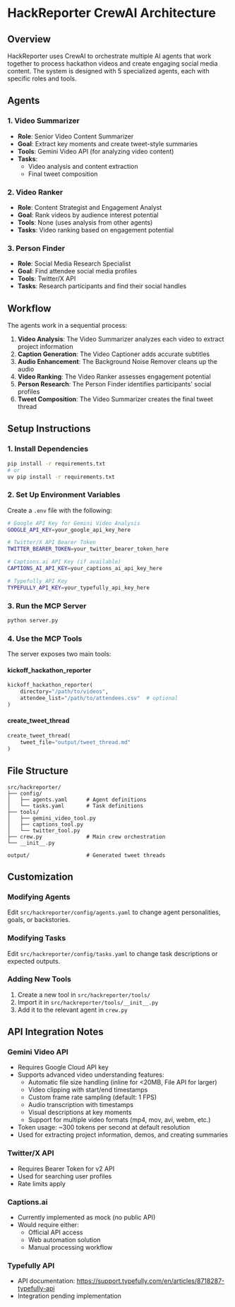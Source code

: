# HackReporter CrewAI Architecture

## Overview

HackReporter uses CrewAI to orchestrate multiple AI agents that work together to process hackathon videos and create engaging social media content. The system is designed with 5 specialized agents, each with specific roles and tools.

## Agents

### 1. Video Summarizer
- **Role**: Senior Video Content Summarizer
- **Goal**: Extract key moments and create tweet-style summaries
- **Tools**: Gemini Video API (for analyzing video content)
- **Tasks**: 
  - Video analysis and content extraction
  - Final tweet composition

### 2. Video Ranker
- **Role**: Content Strategist and Engagement Analyst
- **Goal**: Rank videos by audience interest potential
- **Tools**: None (uses analysis from other agents)
- **Tasks**: Video ranking based on engagement potential

### 3. Person Finder
- **Role**: Social Media Research Specialist
- **Goal**: Find attendee social media profiles
- **Tools**: Twitter/X API
- **Tasks**: Research participants and find their social handles

## Workflow

The agents work in a sequential process:

1. **Video Analysis**: The Video Summarizer analyzes each video to extract project information
2. **Caption Generation**: The Video Captioner adds accurate subtitles
3. **Audio Enhancement**: The Background Noise Remover cleans up the audio
4. **Video Ranking**: The Video Ranker assesses engagement potential
5. **Person Research**: The Person Finder identifies participants' social profiles
6. **Tweet Composition**: The Video Summarizer creates the final tweet thread

## Setup Instructions

### 1. Install Dependencies

```bash
pip install -r requirements.txt
# or
uv pip install -r requirements.txt
```

### 2. Set Up Environment Variables

Create a `.env` file with the following:

```bash
# Google API Key for Gemini Video Analysis
GOOGLE_API_KEY=your_google_api_key_here

# Twitter/X API Bearer Token
TWITTER_BEARER_TOKEN=your_twitter_bearer_token_here

# Captions.ai API Key (if available)
CAPTIONS_AI_API_KEY=your_captions_ai_api_key_here

# Typefully API Key
TYPEFULLY_API_KEY=your_typefully_api_key_here
```

### 3. Run the MCP Server

```bash
python server.py
```

### 4. Use the MCP Tools

The server exposes two main tools:

#### kickoff_hackathon_reporter
```python
kickoff_hackathon_reporter(
    directory="/path/to/videos",
    attendee_list="/path/to/attendees.csv"  # optional
)
```

#### create_tweet_thread
```python
create_tweet_thread(
    tweet_file="output/tweet_thread.md"
)
```

## File Structure

```
src/hackreporter/
├── config/
│   ├── agents.yaml      # Agent definitions
│   └── tasks.yaml       # Task definitions
├── tools/
│   ├── gemini_video_tool.py
│   ├── captions_tool.py
│   └── twitter_tool.py
├── crew.py              # Main crew orchestration
└── __init__.py

output/                  # Generated tweet threads
```

## Customization

### Modifying Agents
Edit `src/hackreporter/config/agents.yaml` to change agent personalities, goals, or backstories.

### Modifying Tasks
Edit `src/hackreporter/config/tasks.yaml` to change task descriptions or expected outputs.

### Adding New Tools
1. Create a new tool in `src/hackreporter/tools/`
2. Import it in `src/hackreporter/tools/__init__.py`
3. Add it to the relevant agent in `crew.py`

## API Integration Notes

### Gemini Video API
- Requires Google Cloud API key
- Supports advanced video understanding features:
  - Automatic file size handling (inline for <20MB, File API for larger)
  - Video clipping with start/end timestamps
  - Custom frame rate sampling (default: 1 FPS)
  - Audio transcription with timestamps
  - Visual descriptions at key moments
  - Support for multiple video formats (mp4, mov, avi, webm, etc.)
- Token usage: ~300 tokens per second at default resolution
- Used for extracting project information, demos, and creating summaries

### Twitter/X API
- Requires Bearer Token for v2 API
- Used for searching user profiles
- Rate limits apply

### Captions.ai
- Currently implemented as mock (no public API)
- Would require either:
  - Official API access
  - Web automation solution
  - Manual processing workflow

### Typefully API
- API documentation: https://support.typefully.com/en/articles/8718287-typefully-api
- Integration pending implementation 